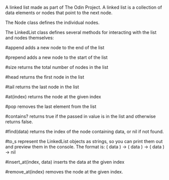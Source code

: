 A linked list made as part of The Odin Project. A linked list is a collection of data elements or nodes that point to the next node. 

The Node class defines the individual nodes.

The LinkedList class defines several methods for interacting with the list and nodes themselves:

#append adds a new node to the end of the list

#prepend adds a new node to the start of the list

#size returns the total number of nodes in the list

#head returns the first node in the list

#tail returns the last node in the list

#at(index) returns the node at the given index

#pop removes the last element from the list

#contains? returns true if the passed in value is in the list and otherwise returns false.

#find(data) returns the index of the node containing data, or nil if not found.

#to_s represent the LinkedList objects as strings, so you can print them out and preview them in the console. The format is: ( data ) -> ( data ) -> ( data ) -> nil

#insert_at(index, data) inserts the data at the given index

#remove_at(index) removes the node at the given index.